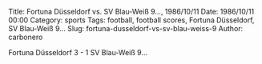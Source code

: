 Title: Fortuna Düsseldorf vs. SV Blau-Weiß 9…, 1986/10/11
Date: 1986/10/11 00:00
Category: sports
Tags: football, football scores, Fortuna Düsseldorf, SV Blau-Weiß 9…
Slug: fortuna-dusseldorf-vs-sv-blau-weiss-9
Author: carbonero


Fortuna Düsseldorf 3 - 1 SV Blau-Weiß 9…
